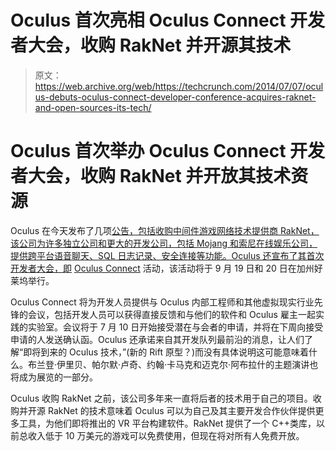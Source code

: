 # Oculus 首次亮相 Oculus Connect 开发者大会，收购 RakNet 并开源其技术 

> 原文：<https://web.archive.org/web/https://techcrunch.com/2014/07/07/oculus-debuts-oculus-connect-developer-conference-acquires-raknet-and-open-sources-its-tech/>

# Oculus 首次举办 Oculus Connect 开发者大会，收购 RakNet 并开放其技术资源

Oculus 在今天发布了几项[公告，包括收购中间件游戏网络技术提供商 RakNet，该公司为许多独立公司和更大的开发公司，包括 Mojang 和索尼在线娱乐公司，提供跨平台语音聊天、SQL 日志记录、安全连接等功能。Oculus 还宣布了其首次开发者大会，即](https://web.archive.org/web/20221206134413/http://www.oculusvr.com/blog/announcing-oculus-connect-raknet-open-source-and-e3-2014-awards/) [Oculus Connect](https://web.archive.org/web/20221206134413/http://www.oculusvr.com/connect/) 活动，该活动将于 9 月 19 日和 20 日在加州好莱坞举行。

Oculus Connect 将为开发人员提供与 Oculus 内部工程师和其他虚拟现实行业先锋的会议，包括开发人员可以获得直接反馈和与他们的软件和 Oculus 雇主一起实践的实验室。会议将于 7 月 10 日开始接受潜在与会者的申请，并将在下周向接受申请的人发送确认函。Oculus 还承诺来自其开发队列最前沿的消息，让人们了解“即将到来的 Oculus 技术，”(新的 Rift 原型？)而没有具体说明这可能意味着什么。布兰登·伊里贝、帕尔默·卢奇、约翰·卡马克和迈克尔·阿布拉什的主题演讲也将成为展览的一部分。

Oculus 收购 RakNet 之前，该公司多年来一直将后者的技术用于自己的项目。收购并开源 RakNet 的技术意味着 Oculus 可以为自己及其主要开发合作伙伴提供更多工具，为他们即将推出的 VR 平台构建软件。RakNet 提供了一个 C++类库，以前总收入低于 10 万美元的游戏可以免费使用，但现在将对所有人免费开放。
